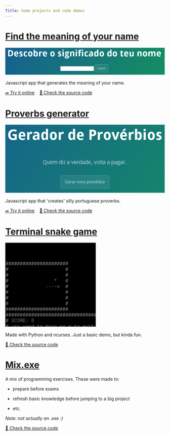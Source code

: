 ```yaml
---
Title: Some projects and code demos
---
```



# [Find the meaning of your name](http://duarte-pompeu.github.io/name_meaning)

![](/images/name_meaning.png)

Javascript app that generates the meaning of your name.

[⏯ Try it online](http://duarte-pompeu.github.io/name_meaning) &nbsp;&nbsp;
[📃 Check the source code](https://github.com/duarte-pompeu/name_meaning)


# [Proverbs generator](http://duarte-pompeu.github.io/proverbs_generator)

![](/images/proverbs_generator.png)

Javascript app that 'creates' silly portuguese proverbs.

[⏯ Try it online](http://duarte-pompeu.github.io/proverbs_generator) &nbsp;&nbsp;
[📃 Check the source code](https://github.com/duarte-pompeu/proverbs_generator)


# [Terminal snake game](https://github.com/duarte-pompeu/snake)

![](/images/snake.png)

Made with Python and ncurses. Just a basic demo, but kinda fun.

[📃 Check the source code](https://github.com/duarte-pompeu/snake)


# [Mix.exe](https://github.com/duarte-pompeu/mix.exe)

A mix of programming exercises. These were made to:

- prepare before exams

- refresh basic knowledge before jumping to a big project

- etc.

*Note: not actually an .exe :)*

[📃 Check the source code](https://github.com/duarte-pompeu/mix.exe)
    
